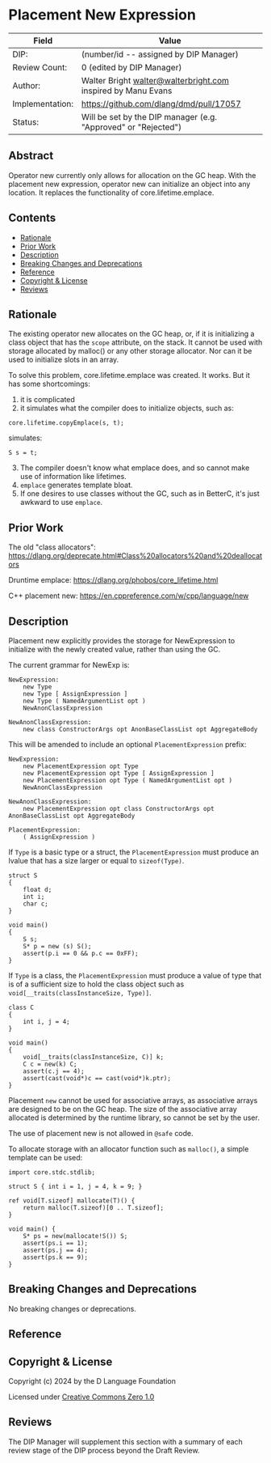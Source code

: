 # Placement New Expression

| Field           | Value                                                           |
|-----------------|-----------------------------------------------------------------|
| DIP:            | (number/id -- assigned by DIP Manager)                          |
| Review Count:   | 0 (edited by DIP Manager)                                       |
| Author:         | Walter Bright walter@walterbright.com inspired by Manu Evans    |
| Implementation: | https://github.com/dlang/dmd/pull/17057                         |
| Status:         | Will be set by the DIP manager (e.g. "Approved" or "Rejected")  |

## Abstract

Operator new currently only allows for allocation on the GC heap. With
the placement new expression, operator new can initialize an object into
any location. It replaces the functionality of core.lifetime.emplace.

## Contents
* [Rationale](#rationale)
* [Prior Work](#prior-work)
* [Description](#description)
* [Breaking Changes and Deprecations](#breaking-changes-and-deprecations)
* [Reference](#reference)
* [Copyright & License](#copyright--license)
* [Reviews](#reviews)

## Rationale

The existing operator new allocates on the GC heap, or, if it is initializing
a class object that has the `scope` attribute, on the stack. It cannot be used
with storage allocated by malloc() or any other storage allocator. Nor can it
be used to initialize slots in an array.

To solve this problem, core.lifetime.emplace was created. It works. But it has
some shortcomings:

1. it is complicated
2. it simulates what the compiler does to initialize objects, such as:

```
core.lifetime.copyEmplace(s, t);
```
simulates:
```
S s = t;
```
3. The compiler doesn't know what emplace does, and so cannot make use of
information like lifetimes.
4. `emplace` generates template bloat.
5. If one desires to use classes without the GC, such as in BetterC, it's just
awkward to use `emplace`.



## Prior Work

The old "class allocators":
https://dlang.org/deprecate.html#Class%20allocators%20and%20deallocators

Druntime emplace:
https://dlang.org/phobos/core_lifetime.html

C++ placement new:
https://en.cppreference.com/w/cpp/language/new


## Description

Placement new explicitly provides the storage for NewExpression to initialize with the newly created
value, rather than using the GC.

The current grammar for NewExp is:

```
NewExpression:
    new Type
    new Type [ AssignExpression ]
    new Type ( NamedArgumentList opt )
    NewAnonClassExpression

NewAnonClassExpression:
    new class ConstructorArgs opt AnonBaseClassList opt AggregateBody
```
This will be amended to include an optional `PlacementExpression` prefix:
```
NewExpression:
    new PlacementExpression opt Type
    new PlacementExpression opt Type [ AssignExpression ]
    new PlacementExpression opt Type ( NamedArgumentList opt )
    NewAnonClassExpression

NewAnonClassExpression:
    new PlacementExpression opt class ConstructorArgs opt AnonBaseClassList opt AggregateBody

PlacementExpression:
    ( AssignExpression )
```

If `Type` is a basic type or a struct, the `PlacementExpression` must produce an lvalue that has a size larger or
equal to `sizeof(Type)`.

```
struct S
{
    float d;
    int i;
    char c;
}

void main()
{
    S s;
    S* p = new (s) S();
    assert(p.i == 0 && p.c == 0xFF);
}
```

If `Type` is a class, the `PlacementExpression` must produce a value of type that is of a sufficient
size to hold the class object such as `void[__traits(classInstanceSize, Type)]`.

```
class C
{
    int i, j = 4;
}

void main()
{
    void[__traits(classInstanceSize, C)] k;
    C c = new(k) C;
    assert(c.j == 4);
    assert(cast(void*)c == cast(void*)k.ptr);
}
```

Placement `new` cannot be used for associative arrays, as associative arrays are designed to be
on the GC heap. The size of the associative array allocated is determined by the runtime library,
so cannot be set by the user.

The use of placement new is not allowed in `@safe` code.

To allocate storage with an allocator function such as `malloc()`, a simple template can
be used:

```
import core.stdc.stdlib;

struct S { int i = 1, j = 4, k = 9; }

ref void[T.sizeof] mallocate(T)() {
    return malloc(T.sizeof)[0 .. T.sizeof];
}

void main() {
    S* ps = new(mallocate!S()) S;
    assert(ps.i == 1);
    assert(ps.j == 4);
    assert(ps.k == 9);
}
```

## Breaking Changes and Deprecations

No breaking changes or deprecations.

## Reference

## Copyright & License

Copyright (c) 2024 by the D Language Foundation

Licensed under [Creative Commons Zero 1.0](https://creativecommons.org/publicdomain/zero/1.0/legalcode.txt)

## Reviews
The DIP Manager will supplement this section with a summary of each review stage
of the DIP process beyond the Draft Review.
